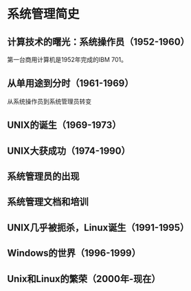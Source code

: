 # 系统管理简史
## 计算技术的曙光：系统操作员（1952-1960）
第一台商用计算机是1952年完成的IBM 701。
## 从单用途到分时（1961-1969）
从系统操作员到系统管理员转变
## UNIX的诞生（1969-1973）
## UNIX大获成功（1974-1990）
## 系统管理员的出现
## 系统管理文档和培训
## UNIX几乎被扼杀，Linux诞生（1991-1995）
## Windows的世界（1996-1999）
## Unix和Linux的繁荣（2000年-现在）